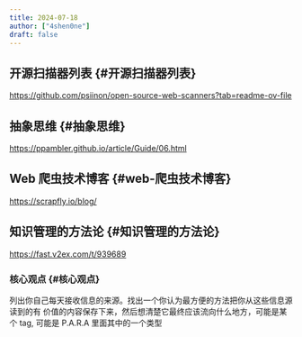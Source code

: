 ```yaml
---
title: 2024-07-18
author: ["4shen0ne"]
draft: false
---
```


## 开源扫描器列表 {#开源扫描器列表}

<https://github.com/psiinon/open-source-web-scanners?tab=readme-ov-file>


## 抽象思维 {#抽象思维}

<https://ppambler.github.io/article/Guide/06.html>


## Web 爬虫技术博客 {#web-爬虫技术博客}

<https://scrapfly.io/blog/>


## 知识管理的方法论 {#知识管理的方法论}

<https://fast.v2ex.com/t/939689>


### 核心观点 {#核心观点}

列出你自己每天接收信息的来源。找出一个你认为最方便的方法把你从这些信息源读到的有
价值的内容保存下来，然后想清楚它最终应该流向什么地方，可能是某个 tag, 可能是
P.A.R.A 里面其中的一个类型
